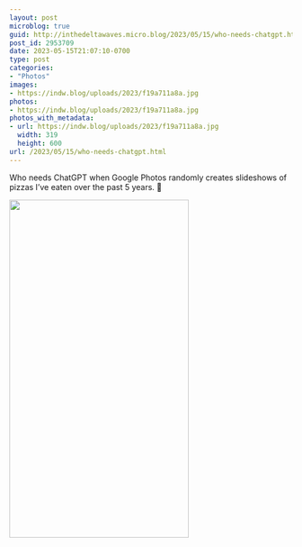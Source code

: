 ```yaml
---
layout: post
microblog: true
guid: http://inthedeltawaves.micro.blog/2023/05/15/who-needs-chatgpt.html
post_id: 2953709
date: 2023-05-15T21:07:10-0700
type: post
categories:
- "Photos"
images:
- https://indw.blog/uploads/2023/f19a711a8a.jpg
photos:
- https://indw.blog/uploads/2023/f19a711a8a.jpg
photos_with_metadata:
- url: https://indw.blog/uploads/2023/f19a711a8a.jpg
  width: 319
  height: 600
url: /2023/05/15/who-needs-chatgpt.html
---
```

Who needs ChatGPT when Google Photos randomly creates slideshows of pizzas I’ve eaten over the past 5 years. 🍕

<img src="uploads/2023/f19a711a8a.jpg" width="319" height="600" alt="">
